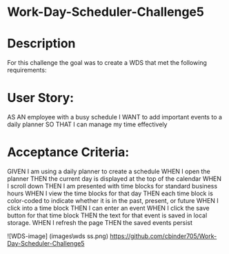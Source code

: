 # Work-Day-Scheduler-Challenge5

# Description

For this challenge the goal was to create a WDS that met the following requirements:

# User Story:

AS AN employee with a busy schedule
I WANT to add important events to a daily planner
SO THAT I can manage my time effectively

# Acceptance Criteria:

GIVEN I am using a daily planner to create a schedule
WHEN I open the planner
THEN the current day is displayed at the top of the calendar
WHEN I scroll down
THEN I am presented with time blocks for standard business hours
WHEN I view the time blocks for that day
THEN each time block is color-coded to indicate whether it is in the past, present, or future
WHEN I click into a time block
THEN I can enter an event
WHEN I click the save button for that time block
THEN the text for that event is saved in local storage.
WHEN I refresh the page
THEN the saved events persist

![WDS-image] (images\wds ss.png)
https://github.com/cbinder705/Work-Day-Scheduler-Challenge5
